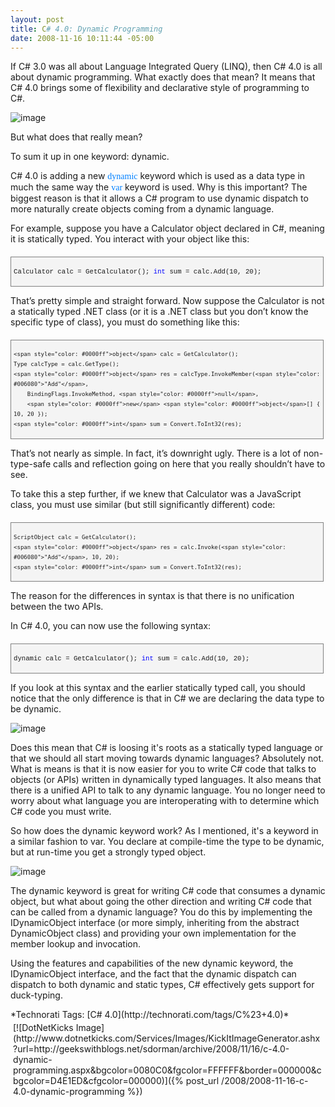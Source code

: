```yaml
---
layout: post
title: C# 4.0: Dynamic Programming
date: 2008-11-16 10:11:44 -05:00
---
```


If C# 3.0 was all about Language Integrated Query (LINQ), then C# 4.0 is all about dynamic programming. What exactly does that mean? It means that C# 4.0 brings some of flexibility and declarative style of programming to C#.

![image](http://gwb.blob.core.windows.net/sdorman/WindowsLiveWriter/C4.0DynamicProgramming_83F1/image_3.png "image") 

But what does that really mean?

To sum it up in one keyword: dynamic.

C# 4.0 is adding a new <font color="#0080ff" face="con">dynamic</font> keyword which is used as a data type in much the same way the <font color="#0080ff" face="con">var</font> keyword is used. Why is this important? The biggest reason is that it allows a C# program to use dynamic dispatch to more naturally create objects coming from a dynamic language.

For example, suppose you have a Calculator object declared in C#, meaning it is statically typed. You interact with your object like this:

  <div style="border-bottom: gray 1px solid; border-left: gray 1px solid; padding-bottom: 4px; line-height: 12pt; background-color: #f4f4f4; margin: 20px 0px 10px; padding-left: 4px; width: 97.5%; padding-right: 4px; font-family: consolas, 'Courier New', courier, monospace; max-height: 200px; font-size: 8pt; overflow: auto; border-top: gray 1px solid; cursor: text; border-right: gray 1px solid; padding-top: 4px">   

Calculator calc = GetCalculator();
<span style="color: #0000ff">int</span> sum = calc.Add(10, 20);

</div>



That’s pretty simple and straight forward. Now suppose the Calculator is not a statically typed .NET class (or it is a .NET class but you don’t know the specific type of class), you must do something like this:


<div style="border-bottom: gray 1px solid; border-left: gray 1px solid; padding-bottom: 4px; line-height: 12pt; background-color: #f4f4f4; margin: 20px 0px 10px; padding-left: 4px; width: 97.5%; padding-right: 4px; font-family: consolas, 'Courier New', courier, monospace; max-height: 200px; font-size: 8pt; overflow: auto; border-top: gray 1px solid; cursor: text; border-right: gray 1px solid; padding-top: 4px">
  

```
<span style="color: #0000ff">object</span> calc = GetCalculator();
Type calcType = calc.GetType();
<span style="color: #0000ff">object</span> res = calcType.InvokeMember(<span style="color: #006080">"Add"</span>,
    BindingFlags.InvokeMethod, <span style="color: #0000ff">null</span>,
    <span style="color: #0000ff">new</span> <span style="color: #0000ff">object</span>[] { 10, 20 });
<span style="color: #0000ff">int</span> sum = Convert.ToInt32(res);
```

</div>



That’s not nearly as simple. In fact, it’s downright ugly. There is a lot of non-type-safe calls and reflection going on here that you really shouldn’t have to see. 

To take this a step further, if we knew that Calculator was a JavaScript class, you must use similar (but still significantly different) code:


<div style="border-bottom: gray 1px solid; border-left: gray 1px solid; padding-bottom: 4px; line-height: 12pt; background-color: #f4f4f4; margin: 20px 0px 10px; padding-left: 4px; width: 97.5%; padding-right: 4px; font-family: consolas, 'Courier New', courier, monospace; max-height: 200px; font-size: 8pt; overflow: auto; border-top: gray 1px solid; cursor: text; border-right: gray 1px solid; padding-top: 4px">
  

```
ScriptObject calc = GetCalculator();
<span style="color: #0000ff">object</span> res = calc.Invoke(<span style="color: #006080">"Add"</span>, 10, 20);
<span style="color: #0000ff">int</span> sum = Convert.ToInt32(res);
```

</div>



The reason for the differences in syntax is that there is no unification between the two APIs.

In C# 4.0, you can now use the following syntax:


<div style="border-bottom: gray 1px solid; border-left: gray 1px solid; padding-bottom: 4px; line-height: 12pt; background-color: #f4f4f4; margin: 20px 0px 10px; padding-left: 4px; width: 97.5%; padding-right: 4px; font-family: consolas, 'Courier New', courier, monospace; max-height: 200px; font-size: 8pt; overflow: auto; border-top: gray 1px solid; cursor: text; border-right: gray 1px solid; padding-top: 4px">
  

dynamic calc = GetCalculator();
<span style="color: #0000ff">int</span> sum = calc.Add(10, 20);

</div>



If you look at this syntax and the earlier statically typed call, you should notice that the only difference is that in C# we are declaring the data type to be dynamic.

![image](http://gwb.blob.core.windows.net/sdorman/WindowsLiveWriter/C4.0DynamicProgramming_83F1/image_6.png "image") 

Does this mean that C# is loosing it's roots as a statically typed language or that we should all start moving towards dynamic languages? Absolutely not. What is means is that it is now easier for you to write C# code that talks to objects (or APIs) written in dynamically typed languages. It also means that there is a unified API to talk to any dynamic language. You no longer need to worry about what language you are interoperating with to determine which C# code you must write.

So how does the dynamic keyword work? As I mentioned, it's a keyword in a similar fashion to var. You declare at compile-time the type to be dynamic, but at run-time you get a strongly typed object.

![image](http://gwb.blob.core.windows.net/sdorman/WindowsLiveWriter/C4.0DynamicProgramming_83F1/image_9.png "image") 

The dynamic keyword is great for writing C# code that consumes a dynamic object, but what about going the other direction and writing C# code that can be called from a dynamic language? You do this by implementing the IDynamicObject interface (or more simply, inheriting from the abstract DynamicObject class) and providing your own implementation for the member lookup and invocation.

Using the features and capabilities of the new dynamic keyword, the IDynamicObject interface, and the fact that the dynamic dispatch can dispatch to both dynamic and static types, C# effectively gets support for duck-typing.


<div style="padding-bottom: 0px; margin: 0px; padding-left: 0px; padding-right: 0px; display: inline; float: none; padding-top: 0px" id="scid:0767317B-992E-4b12-91E0-4F059A8CECA8:af8b7147-318e-41b5-8b06-d4acba5c97e7" class="wlWriterSmartContent">*Technorati Tags: [C# 4.0](http://technorati.com/tags/C%23+4.0)*</div><div class="wlWriterHeaderFooter" style="text-align:left; margin:0px; padding:4px 4px 4px 4px;">[![DotNetKicks Image](http://www.dotnetkicks.com/Services/Images/KickItImageGenerator.ashx?url=http://geekswithblogs.net/sdorman/archive/2008/11/16/c-4.0-dynamic-programming.aspx&bgcolor=0080C0&fgcolor=FFFFFF&border=000000&cbgcolor=D4E1ED&cfgcolor=000000)]({% post_url /2008/2008-11-16-c-4.0-dynamic-programming %})</div>
